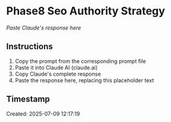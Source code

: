 # Phase8 Seo Authority Strategy

*Paste Claude's response here*

## Instructions

1. Copy the prompt from the corresponding prompt file
2. Paste it into Claude AI (claude.ai)
3. Copy Claude's complete response
4. Paste the response here, replacing this placeholder text

## Timestamp
Created: 2025-07-09 12:17:19

